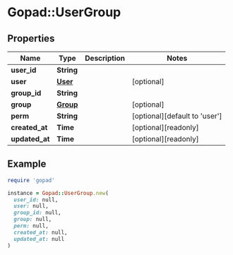 # Gopad::UserGroup

## Properties

| Name | Type | Description | Notes |
| ---- | ---- | ----------- | ----- |
| **user_id** | **String** |  |  |
| **user** | [**User**](User.md) |  | [optional] |
| **group_id** | **String** |  |  |
| **group** | [**Group**](Group.md) |  | [optional] |
| **perm** | **String** |  | [optional][default to &#39;user&#39;] |
| **created_at** | **Time** |  | [optional][readonly] |
| **updated_at** | **Time** |  | [optional][readonly] |

## Example

```ruby
require 'gopad'

instance = Gopad::UserGroup.new(
  user_id: null,
  user: null,
  group_id: null,
  group: null,
  perm: null,
  created_at: null,
  updated_at: null
)
```

